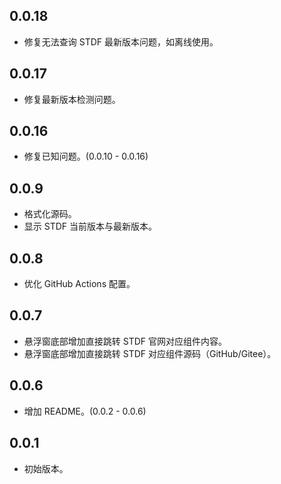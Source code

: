 ## 0.0.18

- 修复无法查询 STDF 最新版本问题，如离线使用。

## 0.0.17

- 修复最新版本检测问题。

## 0.0.16

- 修复已知问题。(0.0.10 - 0.0.16)

## 0.0.9

- 格式化源码。
- 显示 STDF 当前版本与最新版本。

## 0.0.8

- 优化 GitHub Actions 配置。

## 0.0.7

- 悬浮窗底部增加直接跳转 STDF 官网对应组件内容。
- 悬浮窗底部增加直接跳转 STDF 对应组件源码（GitHub/Gitee）。

## 0.0.6

- 增加 README。(0.0.2 - 0.0.6)

## 0.0.1

- 初始版本。
